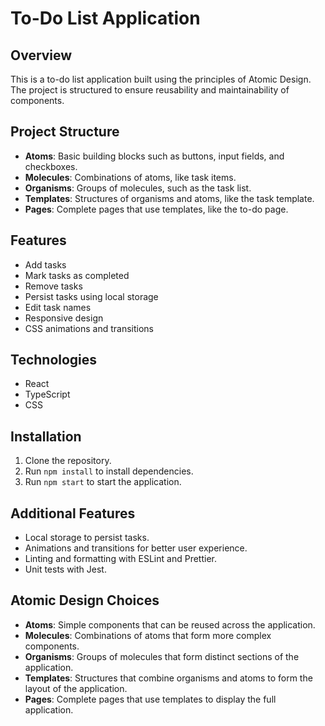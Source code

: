 # To-Do List Application

## Overview

This is a to-do list application built using the principles of Atomic Design. The project is structured to ensure reusability and maintainability of components.

## Project Structure

- **Atoms**: Basic building blocks such as buttons, input fields, and checkboxes.
- **Molecules**: Combinations of atoms, like task items.
- **Organisms**: Groups of molecules, such as the task list.
- **Templates**: Structures of organisms and atoms, like the task template.
- **Pages**: Complete pages that use templates, like the to-do page.

## Features

- Add tasks
- Mark tasks as completed
- Remove tasks
- Persist tasks using local storage
- Edit task names
- Responsive design
- CSS animations and transitions

## Technologies

- React
- TypeScript
- CSS

## Installation

1. Clone the repository.
2. Run `npm install` to install dependencies.
3. Run `npm start` to start the application.

## Additional Features

- Local storage to persist tasks.
- Animations and transitions for better user experience.
- Linting and formatting with ESLint and Prettier.
- Unit tests with Jest.

## Atomic Design Choices

- **Atoms**: Simple components that can be reused across the application.
- **Molecules**: Combinations of atoms that form more complex components.
- **Organisms**: Groups of molecules that form distinct sections of the application.
- **Templates**: Structures that combine organisms and atoms to form the layout of the application.
- **Pages**: Complete pages that use templates to display the full application.
